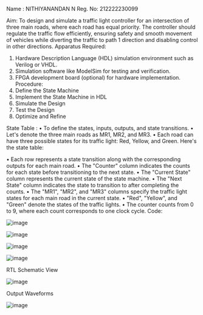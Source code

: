 Name : NITHIYANANDAN N
Reg. No: 212222230099

Aim:
To design and simulate a traffic light controller for an intersection of three main roads, where each road has equal priority. The controller should regulate the traffic flow efficiently, ensuring safety and smooth movement of vehicles while diverting the traffic to path 1 direction and disabling control in other directions.
Apparatus Required:
1.	Hardware Description Language (HDL) simulation environment such as Verilog or VHDL.
2.	Simulation software like ModelSim for testing and verification.
3.	FPGA development board (optional) for hardware implementation.
Procedure:
1.	Define the State Machine
2.	Implement the State Machine in HDL
3.	Simulate the Design
4.	Test the Design
5.	Optimize and Refine

State Table :
•	To define the states, inputs, outputs, and state transitions. 
•	Let's denote the three main roads as MR1, MR2, and MR3. 
•	Each road can have three possible states for its traffic light: Red, Yellow, and Green. Here's the state table:
   
•	Each row represents a state transition along with the corresponding outputs for each main road.
•	The "Counter" column indicates the counts for each state before transitioning to the next state.
•	The "Current State" column represents the current state of the state machine.
•	The "Next State" column indicates the state to transition to after completing the counts.
•	The "MR1", "MR2", and "MR3" columns specify the traffic light states for each main road in the current state.
•	"Red", "Yellow", and "Green" denote the states of the traffic lights.
•	The counter counts from 0 to 9, where each count corresponds to one clock cycle.
Code: 


![image](https://github.com/NITHIYANANDAN278/Hackathon-1/assets/121784636/17ead845-cabf-4ff4-b9f3-9890a63afc41)


![image](https://github.com/NITHIYANANDAN278/Hackathon-1/assets/121784636/5ef5f68f-e7d4-4826-a374-331a8f864632)


![image](https://github.com/NITHIYANANDAN278/Hackathon-1/assets/121784636/0b829041-3c95-49b5-bcc5-10b5d7854b19)



![image](https://github.com/NITHIYANANDAN278/Hackathon-1/assets/121784636/aa853548-0400-4274-a8fc-65a8d1813cec)




RTL Schematic View


![image](https://github.com/NITHIYANANDAN278/Hackathon-1/assets/121784636/f43f7dd7-27ef-4626-ae16-56370464e420)

 


Output Waveforms



![image](https://github.com/NITHIYANANDAN278/Hackathon-1/assets/121784636/5c98b2ba-2069-41cf-b64f-39647f14b266)




